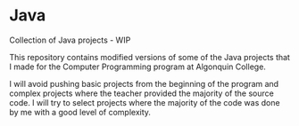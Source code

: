 # Java
Collection of Java projects - WIP

This repository contains modified versions of some of the Java projects that I made for the Computer Programming program at Algonquin College.

I will avoid pushing basic projects from the beginning of the program and complex projects where the teacher provided the majority of the source code. 
I will try to select projects where the majority of the code was done by me with a good level of complexity.
